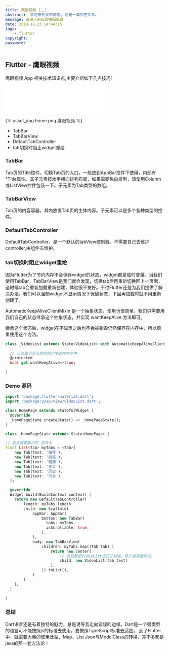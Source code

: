 ```yaml
---
title: 鹰眼视频 (二)
abstract: '欢迎来到我的博客, 这是一篇加密文章。'
message: 请输入密码后按回车键
date: 2018-12-23 14:44:15
tags:
    - flutter
copyright:
password:
---
```


## Flutter - 鹰眼视频

鹰眼视频 App 相关技术知识点,主要介绍如下几点技巧!

<iframe frameborder="no" border="0" marginwidth="0" marginheight="0" width=330 height=86 src="//music.163.com/outchain/player?type=2&id=505820138&auto=0&height=66">
</iframe>

{% asset_img home.png 鹰眼视频 %}

- TabBar
- TabBarView
- DefaultTabController
- tab切换时阻止widget重绘

<!-- more -->
### TabBar

Tab页的Title控件，切换Tab页的入口，一般放到AppBar控件下使用，内部有*Title属性。其子元素按水平横向排列布局，如果需要纵向排列，请使用Column或ListView控件包装一下。子元素为Tab类型的数组。

### TabBarView

Tab页的内容容器，其内放置Tab页的主体内容。子元素可以是多个各种类型的控件。

### DefaultTabController

DefaultTabController，是一个默认的tabView控制器。不需要自己去维护controller,由组件去维护。



### tab切换时阻止widget重绘

因为Flutter为了节约内存不会保存widget的状态，widget都是临时变量。当我们使用TabBar，TabBarView是我们就会发现，切换tab后再重新切换回上一页面，这时候tab会重新加载重新创建，体验很不友好。不过Flutter还是为我们提供了解决办法。我们可以强制widget不显示情况下保留状态，下回再加载时就不用重新创建了。

AutomaticKeepAliveClientMixin 是一个抽象状态，使用也很简单，我们只需要用我们自己的状态继承这个抽象状态，并实现 wantKeepAlive 方法即可。

继承这个状态后，widget在不显示之后也不会被销毁仍然保存在内存中，所以慎重使用这个方法。

```dart
class _VideoList extends State<VideoList> with AutomaticKeepAliveClientMixin {
  
  // 当页面不显示的时候也常驻在内存中
  @protected
  bool get wantKeepAlive=>true;

}
```

### Demo 源码

```dart
import 'package:flutter/material.dart';
import 'package:yysp/view/VideoList.dart';

class HomePage extends StatefulWidget {
  @override
  _HomePageState createState() => _HomePageState();
}

class _HomePageState extends State<HomePage> {

// 定义需要展示的 选项卡
final List<Tab> myTabs = <Tab>[
    new Tab(text: '推荐'),
    new Tab(text: '搞笑'),
    new Tab(text: '健康'),
    new Tab(text: '美女'),
    new Tab(text: '历史'),
    new Tab(text: '汽车')
  ];

  @override
  Widget build(BuildContext context) {
    return new DefaultTabController(
        length: myTabs.length,
        child: new Scaffold(
            appBar: AppBar(
                bottom: new TabBar(
                  tabs: myTabs,
                  isScrollable: true,
                ),
            ),
            body: new TabBarView(
                children: myTabs.map((Tab tab) {
                    return new Center(
                        // 此处我把VideoList进行了封装，导入使用就可以。
                        child: new VideoList(tab.text)
                    );
                }).toList(),
            )
        )
    );
  }

}
```

### 总结

Dart语言还是有着独特的魅力，总是诱导我走向错误的边缘。Dart是一个强类型的语言可不能按照js的标准去使用，要按照TypeScript标准去适应。
到了Flutter中，就需要大量的使用泛型、Map、List Json与ModelClass的转换，差不多都是java的那一套方法论！